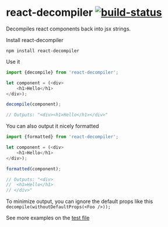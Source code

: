 # react-decompiler [![build-status](https://snap-ci.com/rogeriochaves/react-decompiler/branch/master/build_image.svg)](https://snap-ci.com/rogeriochaves/react-decompiler/branch/master)

Decompiles react components back into jsx strings.

Install react-decompiler
```
npm install react-decompiler
```

Use it
```javascript
import {decompile} from 'react-decompiler';

let component = (<div>
    <h1>Hello</h1>
</div>);

decompile(component);

// Outputs: "<div><h1>Hello</h1></div>"
```

You can also output it nicely formatted
```javascript
import {formatted} from 'react-decompiler';

let component = (<div>
    <h1>Hello</h1>
</div>);

formatted(component);

// Outputs: "<div>
//  <h1>Hello</h1>
// </div>"
```

To minimize output, you can ignore the default props like this `decompile(withoutDefaultProps(<Foo />));`

See more examples on the [test file](https://github.com/rogeriochaves/react-decompiler/blob/master/test/decompiler_spec.js)
